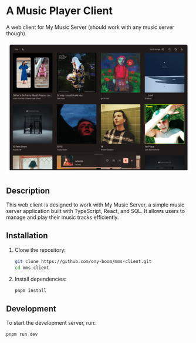 # A Music Player Client

A web client for My Music Server (should work with any music server though).

![Demo](./assets/screenshot.png)

## Description

This web client is designed to work with My Music Server, a simple music server application built with TypeScript,
React, and SQL. It allows users to manage and play their music tracks efficiently.

## Installation

1. Clone the repository:

   ```sh
   git clone https://github.com/ony-boom/mms-client.git
   cd mms-client
   ```

2. Install dependencies:
   ```sh
   pnpm install
   ```

## Development

To start the development server, run:

```sh
pnpm run dev
```
